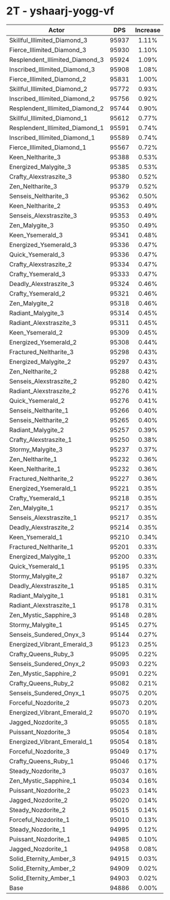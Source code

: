# 2T - yshaarj-yogg-vf
| Actor | DPS | Increase |
|---|:---:|:---:|
|Skillful_Illimited_Diamond_3|95937|1.11%|
|Fierce_Illimited_Diamond_3|95930|1.10%|
|Resplendent_Illimited_Diamond_3|95924|1.09%|
|Inscribed_Illimited_Diamond_3|95908|1.08%|
|Fierce_Illimited_Diamond_2|95831|1.00%|
|Skillful_Illimited_Diamond_2|95772|0.93%|
|Inscribed_Illimited_Diamond_2|95756|0.92%|
|Resplendent_Illimited_Diamond_2|95744|0.90%|
|Skillful_Illimited_Diamond_1|95612|0.77%|
|Resplendent_Illimited_Diamond_1|95591|0.74%|
|Inscribed_Illimited_Diamond_1|95589|0.74%|
|Fierce_Illimited_Diamond_1|95567|0.72%|
|Keen_Neltharite_3|95388|0.53%|
|Energized_Malygite_3|95385|0.53%|
|Crafty_Alexstraszite_3|95380|0.52%|
|Zen_Neltharite_3|95379|0.52%|
|Senseis_Neltharite_3|95362|0.50%|
|Keen_Neltharite_2|95353|0.49%|
|Senseis_Alexstraszite_3|95353|0.49%|
|Zen_Malygite_3|95350|0.49%|
|Keen_Ysemerald_3|95341|0.48%|
|Energized_Ysemerald_3|95336|0.47%|
|Quick_Ysemerald_3|95336|0.47%|
|Crafty_Alexstraszite_2|95334|0.47%|
|Crafty_Ysemerald_3|95333|0.47%|
|Deadly_Alexstraszite_3|95324|0.46%|
|Crafty_Ysemerald_2|95321|0.46%|
|Zen_Malygite_2|95318|0.46%|
|Radiant_Malygite_3|95314|0.45%|
|Radiant_Alexstraszite_3|95311|0.45%|
|Keen_Ysemerald_2|95309|0.45%|
|Energized_Ysemerald_2|95308|0.44%|
|Fractured_Neltharite_3|95298|0.43%|
|Energized_Malygite_2|95297|0.43%|
|Zen_Neltharite_2|95288|0.42%|
|Senseis_Alexstraszite_2|95280|0.42%|
|Radiant_Alexstraszite_2|95276|0.41%|
|Quick_Ysemerald_2|95276|0.41%|
|Senseis_Neltharite_1|95266|0.40%|
|Senseis_Neltharite_2|95265|0.40%|
|Radiant_Malygite_2|95257|0.39%|
|Crafty_Alexstraszite_1|95250|0.38%|
|Stormy_Malygite_3|95237|0.37%|
|Zen_Neltharite_1|95232|0.36%|
|Keen_Neltharite_1|95232|0.36%|
|Fractured_Neltharite_2|95227|0.36%|
|Energized_Ysemerald_1|95221|0.35%|
|Crafty_Ysemerald_1|95218|0.35%|
|Zen_Malygite_1|95217|0.35%|
|Senseis_Alexstraszite_1|95217|0.35%|
|Deadly_Alexstraszite_2|95214|0.35%|
|Keen_Ysemerald_1|95210|0.34%|
|Fractured_Neltharite_1|95201|0.33%|
|Energized_Malygite_1|95200|0.33%|
|Quick_Ysemerald_1|95195|0.33%|
|Stormy_Malygite_2|95187|0.32%|
|Deadly_Alexstraszite_1|95185|0.31%|
|Radiant_Malygite_1|95181|0.31%|
|Radiant_Alexstraszite_1|95178|0.31%|
|Zen_Mystic_Sapphire_3|95148|0.28%|
|Stormy_Malygite_1|95145|0.27%|
|Senseis_Sundered_Onyx_3|95144|0.27%|
|Energized_Vibrant_Emerald_3|95123|0.25%|
|Crafty_Queens_Ruby_3|95095|0.22%|
|Senseis_Sundered_Onyx_2|95093|0.22%|
|Zen_Mystic_Sapphire_2|95091|0.22%|
|Crafty_Queens_Ruby_2|95082|0.21%|
|Senseis_Sundered_Onyx_1|95075|0.20%|
|Forceful_Nozdorite_2|95073|0.20%|
|Energized_Vibrant_Emerald_2|95070|0.19%|
|Jagged_Nozdorite_3|95055|0.18%|
|Puissant_Nozdorite_3|95054|0.18%|
|Energized_Vibrant_Emerald_1|95054|0.18%|
|Forceful_Nozdorite_3|95049|0.17%|
|Crafty_Queens_Ruby_1|95046|0.17%|
|Steady_Nozdorite_3|95037|0.16%|
|Zen_Mystic_Sapphire_1|95034|0.16%|
|Puissant_Nozdorite_2|95023|0.14%|
|Jagged_Nozdorite_2|95020|0.14%|
|Steady_Nozdorite_2|95015|0.14%|
|Forceful_Nozdorite_1|95010|0.13%|
|Steady_Nozdorite_1|94995|0.12%|
|Puissant_Nozdorite_1|94985|0.10%|
|Jagged_Nozdorite_1|94958|0.08%|
|Solid_Eternity_Amber_3|94915|0.03%|
|Solid_Eternity_Amber_2|94909|0.02%|
|Solid_Eternity_Amber_1|94903|0.02%|
|Base|94886|0.00%|
